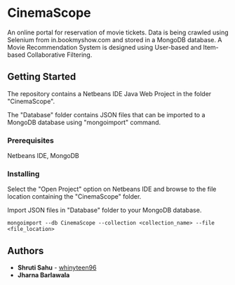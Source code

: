# CinemaScope

An online portal for reservation of movie tickets. Data is being crawled using Selenium from in.bookmyshow.com and stored in a MongoDB database. A Movie Recommendation System is designed using User-based and Item-based Collaborative Filtering.

## Getting Started

The repository contains a Netbeans IDE Java Web Project in the folder "CinemaScope". 

The "Database" folder contains JSON files that can be imported to a MongoDB database using "mongoimport" command.

### Prerequisites

Netbeans IDE, MongoDB

### Installing

Select the "Open Project" option on Netbeans IDE and browse to the file location containing the "CinemaScope" folder.

Import JSON files in "Database" folder to your MongoDB database.

```
mongoimport --db CinemaScope --collection <collection_name> --file <file_location>
```

## Authors

* **Shruti Sahu** - [whinyteen96](https://github.com/whinyteen96)
* **Jharna Barlawala** 





